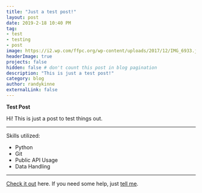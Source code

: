 ```yaml
---
title: "Just a test post!"
layout: post
date: 2019-2-18 10:40 PM
tag:
- test
- testing
- post
image: https://i2.wp.com/ffpc.org/wp-content/uploads/2017/12/IMG_6933.jpg?zoom=2&resize=250%2C250&ssl=1
headerImage: true
projects: false
hidden: false # don't count this post in blog pagination
description: "This is just a test post!"
category: blog
author: randykinne
externalLink: false
---
```



 **Test Post**

Hi! This is just a post to test things out.

---

Skills utilized:

- Python
- Git
- Public API Usage
- Data Handling

---

[Check it out](http://github.com/randykinne/twitter-subreddit-bot) here.
If you need some help, just [tell me](http://github.com/randykinne/twitter-subreddit-bot/issues).
